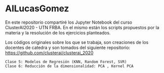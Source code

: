 # AILucasGomez
En este repositorio compartiré los Jupyter Notebook del curso ClusterAI2020 - UTN FRBA. En el mismo están los scripts propuestos por la materia y la resolución de los ejercicios planteados.

Los códigos originales sobre los que se trabaja, son creaciones de los docentes de catedra y son tomados del siguiente repositorio: https://github.com/clusterai/clusterai_2020

	Clase 5: Modelos de Regresión (KNN, Random Forest, SVR)
	Clase 6: Reducción de la dimensionalidad: PCA , Kernel PCA


